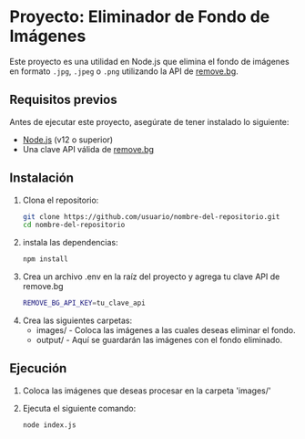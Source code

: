 # Proyecto: Eliminador de Fondo de Imágenes

Este proyecto es una utilidad en Node.js que elimina el fondo de imágenes en formato `.jpg`, `.jpeg` o `.png` utilizando la API de [remove.bg](https://www.remove.bg/).

## Requisitos previos

Antes de ejecutar este proyecto, asegúrate de tener instalado lo siguiente:

- [Node.js](https://nodejs.org/) (v12 o superior)
- Una clave API válida de [remove.bg](https://www.remove.bg/)

## Instalación

1. Clona el repositorio:
   ```bash
   git clone https://github.com/usuario/nombre-del-repositorio.git
   cd nombre-del-repositorio

2. instala las dependencias:
    ```bash
    npm install

3. Crea un archivo .env en la raíz del proyecto y agrega tu clave API de remove.bg
    ```bash
    REMOVE_BG_API_KEY=tu_clave_api

4. Crea las siguientes carpetas:
   - images/ - Coloca las imágenes a las cuales deseas eliminar el fondo.
   - output/ - Aquí se guardarán las imágenes con el fondo eliminado.

## Ejecución

1. Coloca las imágenes que deseas procesar en la carpeta 'images/'

2. Ejecuta el siguiente comando:
    ```bash
    node index.js